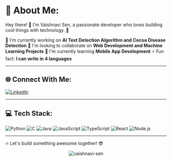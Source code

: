 # 💫 About Me:
Hey there! 👋 I'm Vaishnavi Sen, a passionate developer who loves building cool things with technology. 🚀

🔭 I'm currently working on **AI Text Detection Algorithm and Cocoa Disease Detection**
🤝 I'm looking to collaborate on **Web Development and Machine Learning Projects**
🌱 I'm currently learning **Mobile App Development**
⚡ Fun fact: **I can write in 4 languages**

---

## 🌐 Connect With Me:
[![LinkedIn](https://img.shields.io/badge/LinkedIn-%230077B5.svg?style=for-the-badge&logo=linkedin&logoColor=white)](https://linkedin.com/in/vaishnavi-sen)  

---

## 💻 Tech Stack:
![Python](https://img.shields.io/badge/Python-3670A0?style=for-the-badge&logo=python&logoColor=ffdd54)
![C](https://img.shields.io/badge/C-%2300599C.svg?style=for-the-badge&logo=c&logoColor=white)
![Java](https://img.shields.io/badge/Java-%23ED8B00.svg?style=for-the-badge&logo=java&logoColor=white)
![JavaScript](https://img.shields.io/badge/JavaScript-%23F7DF1E.svg?style=for-the-badge&logo=javascript&logoColor=black)
![TypeScript](https://img.shields.io/badge/TypeScript-%23007ACC.svg?style=for-the-badge&logo=typescript&logoColor=white)
![React](https://img.shields.io/badge/React-%2361DAFB.svg?style=for-the-badge&logo=react&logoColor=black)
![Node.js](https://img.shields.io/badge/Node.js-%2343853D.svg?style=for-the-badge&logo=node.js&logoColor=white)

---

🔥 Let's build something awesome together! 😎
<p align="center"> <img src="https://github-readme-stats.vercel.app/api?username=vaish1405&show_icons=true&theme=gotham" alt="vaishnavi-sen" />


<!--
**Vaish1405/vaish1405** is a ✨ _special_ ✨ repository because its `README.md` (this file) appears on your GitHub profile.

Here are some ideas to get you started:

- 🔭 I’m currently working on ...
- 🌱 I’m currently learning ...
- 👯 I’m looking to collaborate on ...
- 🤔 I’m looking for help with ...
- 💬 Ask me about ...
- 📫 How to reach me: ...
- 😄 Pronouns: ...
- ⚡ Fun fact: ...a
-->
